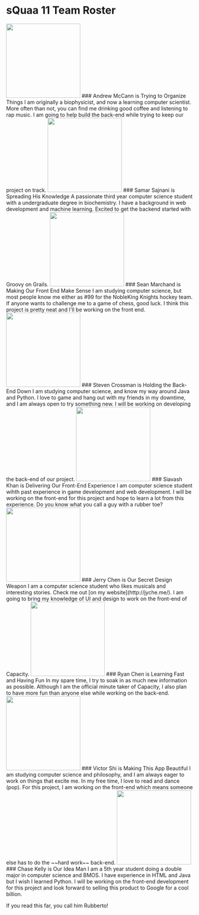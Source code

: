 # sQuaa 11 Team Roster

<img src="https://github.com/ssajnani/Capacity/blob/master/docs/pics/andrew.jpg" width="200" height="200" />
### Andrew McCann is Trying to Organize Things
I am originally a biophysicist, and now a learning computer scientist. More often than not, you can find me drinking good coffee and listening to rap music. I am going to help build the back-end while trying to keep our project on track.

<img src="https://github.com/ssajnani/Capacity/blob/master/docs/pics/samar.jpg" width="200" height="200" />
### Samar Sajnani is Spreading His Knowledge
A passionate third year computer science student with a undergraduate degree in biochemistry. I have a background in web development and machine learning. Excited to get the backend started with Groovy on Grails.

<img src="https://github.com/ssajnani/Capacity/blob/master/docs/pics/sean.png" width="200" height="200" />
### Sean Marchand is Making Our Front End Make Sense
I am studying computer science, but most people know me either as #99 for the NobleKing Knights hockey team. If anyone wants to challenge me to a game of chess, good luck. I think this project is pretty neat and I'll be working on the front end. 

<img src="https://github.com/ssajnani/Capacity/blob/master/docs/pics/steven.jpg" width="200" height="200" />
### Steven Crossman is Holding the Back-End Down
I am studying computer science, and know my way around Java and Python. I love to game and hang out with my friends in my downtime, and I am always open to try something new. I will be working on developing the back-end of our project.

<img src="https://github.com/ssajnani/Capacity/blob/master/docs/pics/siavash.jpg" width="200" height="200" />
### Siavash Khan is Delivering Our Front-End Experience
I am computer science student wihth past experience in game development and web development. I will be working on the front-end for this project and hope to learn a lot from this experience. Do you know what you call a guy with a rubber toe?

<img src="https://github.com/ssajnani/Capacity/blob/master/docs/pics/jerry.jpg" width="200" height="200" />
### Jerry Chen is Our Secret Design Weapon
I am a computer science student who likes musicals and interesting stories. Check me out [on my website](http://jyche.me/). I am going to bring my knowledge of UI and design to work on the front-end of Capacity.

<img src="https://github.com/ssajnani/Capacity/blob/master/docs/pics/ryan.jpg" width="200" height="200" />
### Ryan Chen is Learning Fast and Having Fun
In my spare time, I try to soak in as much new information as possible. Although I am the official minute taker of Capacity, I also plan to have more fun than anyone else while working on the back-end.

<img src="https://github.com/ssajnani/Capacity/blob/master/docs/pics/victor.jpg" width="200" height="200" />
### Victor Shi is Making This App Beautiful
I am studying computer science and philosophy, and I am always eager to work on things that excite me. In my free time, I love to read and dance (pop). For this project, I am working on the front-end which means someone else has to do the ~~hard work~~ back-end.

<img src="https://github.com/ssajnani/Capacity/blob/master/docs/pics/chase.jpg" width="200" height="200" />
### Chase Kelly is Our Idea Man
I am a 5th year student doing a double major in computer science and BMOS. I have experience in HTML and Java but I wish I learned Python. I will be working on the front-end development for this project and look forward to selling this product to Google for a cool billion.




If you read this far, you call him Rubberto!